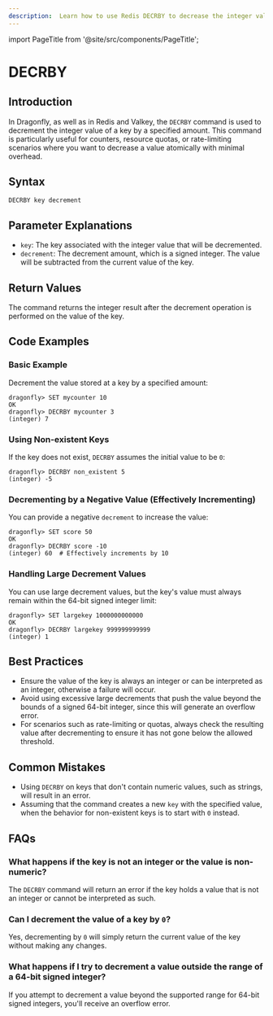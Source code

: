 ```yaml
---
description:  Learn how to use Redis DECRBY to decrease the integer value of a key.
---
```


import PageTitle from '@site/src/components/PageTitle';

# DECRBY

<PageTitle title="Redis DECRBY Command (Documentation) | Dragonfly" />

## Introduction

In Dragonfly, as well as in Redis and Valkey, the `DECRBY` command is used to decrement the integer value of a key by a specified amount.
This command is particularly useful for counters, resource quotas, or rate-limiting scenarios where you want to decrease a value atomically with minimal overhead.

## Syntax

```shell
DECRBY key decrement
```

## Parameter Explanations

- `key`: The key associated with the integer value that will be decremented.
- `decrement`: The decrement amount, which is a signed integer. The value will be subtracted from the current value of the key.

## Return Values

The command returns the integer result after the decrement operation is performed on the value of the key.

## Code Examples

### Basic Example

Decrement the value stored at a key by a specified amount:

```shell
dragonfly> SET mycounter 10
OK
dragonfly> DECRBY mycounter 3
(integer) 7
```

### Using Non-existent Keys

If the key does not exist, `DECRBY` assumes the initial value to be `0`:

```shell
dragonfly> DECRBY non_existent 5
(integer) -5
```

### Decrementing by a Negative Value (Effectively Incrementing)

You can provide a negative `decrement` to increase the value:

```shell
dragonfly> SET score 50
OK
dragonfly> DECRBY score -10
(integer) 60  # Effectively increments by 10
```

### Handling Large Decrement Values

You can use large decrement values, but the key's value must always remain within the 64-bit signed integer limit:

```shell
dragonfly> SET largekey 1000000000000
OK
dragonfly> DECRBY largekey 999999999999
(integer) 1
```

## Best Practices

- Ensure the value of the key is always an integer or can be interpreted as an integer, otherwise a failure will occur.
- Avoid using excessive large decrements that push the value beyond the bounds of a signed 64-bit integer, since this will generate an overflow error.
- For scenarios such as rate-limiting or quotas, always check the resulting value after decrementing to ensure it has not gone below the allowed threshold.

## Common Mistakes

- Using `DECRBY` on keys that don't contain numeric values, such as strings, will result in an error.
- Assuming that the command creates a new `key` with the specified value, when the behavior for non-existent keys is to start with `0` instead.

## FAQs

### What happens if the key is not an integer or the value is non-numeric?

The `DECRBY` command will return an error if the key holds a value that is not an integer or cannot be interpreted as such.

### Can I decrement the value of a key by `0`?

Yes, decrementing by `0` will simply return the current value of the key without making any changes.

### What happens if I try to decrement a value outside the range of a 64-bit signed integer?

If you attempt to decrement a value beyond the supported range for 64-bit signed integers, you'll receive an overflow error.